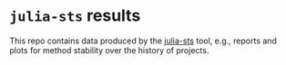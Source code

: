 # `julia-sts` results

This repo contains data produced by the [julia-sts](https://github.com/ulysses4ever/julia-sts) tool, e.g., reports and plots for method stability over the history of projects.

